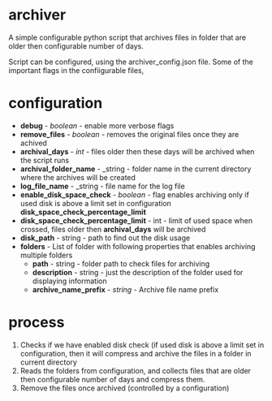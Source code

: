 # archiver
A simple configurable python script that archives files in folder that are older then configurable number of days.

Script can be configured, using the archiver_config.json file. Some of the important flags in the confiigurable files,

# configuration

* __debug__ - _boolean_ - enable more verbose flags
* __remove_files__ - _boolean_ - removes the original files once they are achived
* __archival_days__ - _int_ - files older then these days will be archived when the script runs
* __archival_folder_name__ - _string - folder name in the current directory where the archives will be created
* __log_file_name__ - _string - file name for the log file
* __enable_disk_space_check__ - _boolean_ - flag enables archiving only if used disk is above a limit set in configuration  __disk_space_check_percentage_limit__
* __disk_space_check_percentage_limit__ -  int - limit of used space when crossed, files older then __archival_days__ will be archived
* __disk_path__ - string - path to find out the disk usage
* __folders__ - List of folder with following properties that enables archiving multiple folders
  * __path__ - string - folder path to check files for archiving
  * __description__ - string - just the description of the folder used for displaying information
  * __archive_name_prefix__ - _string_ - Archive file name prefix
  

# process
1. Checks if we have enabled disk check (if used disk is above a limit set in configuration, then it will compress and archive the files in a folder in current directory
2. Reads the folders from configuration, and collects files that are older then configurable number of days and compress them.
3. Remove the files once archived (controlled by a configuration)
